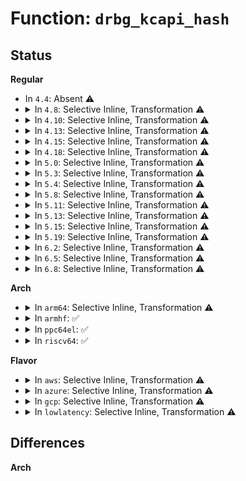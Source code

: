 # Function: <code>drbg_kcapi_hash</code>

## Status
<b>Regular</b>
<ul>
<li>
In <code>4.4</code>: Absent ⚠️
</li>
<li>
<details>
<summary>In <code>4.8</code>: Selective Inline, Transformation ⚠️</summary>

**Collision:** Unique Static

**Inline:** Selective

**Transformation:** True

**Instances:**

```
In crypto/drbg.c (ffffffff813ec180)
Location: crypto/drbg.c:1608
Inline: True
Direct callers:
  - crypto/drbg.c:drbg_hash_generate
  - crypto/drbg.c:drbg_hash_generate
  - crypto/drbg.c:drbg_hash_hashgen
  - crypto/drbg.c:drbg_hash_process_addtl
  - crypto/drbg.c:drbg_hash_df
  - crypto/drbg.c:drbg_hmac_generate
  - crypto/drbg.c:drbg_hmac_update
  - crypto/drbg.c:drbg_hmac_update
```
**Symbols:**

```
ffffffff813ec180-ffffffff813ec1df: drbg_kcapi_hash.isra.7 (STB_LOCAL)
```
</details>
</li>
<li>
<details>
<summary>In <code>4.10</code>: Selective Inline, Transformation ⚠️</summary>

**Collision:** Unique Static

**Inline:** Selective

**Transformation:** True

**Instances:**

```
In crypto/drbg.c (ffffffff814059c0)
Location: crypto/drbg.c:1615
Inline: True
Direct callers:
  - crypto/drbg.c:drbg_hash_generate
  - crypto/drbg.c:drbg_hash_generate
  - crypto/drbg.c:drbg_hash_hashgen
  - crypto/drbg.c:drbg_hash_process_addtl
  - crypto/drbg.c:drbg_hash_df
  - crypto/drbg.c:drbg_hmac_generate
  - crypto/drbg.c:drbg_hmac_update
  - crypto/drbg.c:drbg_hmac_update
```
**Symbols:**

```
ffffffff814059c0-ffffffff81405a1f: drbg_kcapi_hash.isra.8 (STB_LOCAL)
```
</details>
</li>
<li>
<details>
<summary>In <code>4.13</code>: Selective Inline, Transformation ⚠️</summary>

**Collision:** Unique Static

**Inline:** Selective

**Transformation:** True

**Instances:**

```
In crypto/drbg.c (ffffffff81413130)
Location: crypto/drbg.c:1615
Inline: True
Direct callers:
  - crypto/drbg.c:drbg_hash_generate
  - crypto/drbg.c:drbg_hash_hashgen
  - crypto/drbg.c:drbg_hash_process_addtl
  - crypto/drbg.c:drbg_hash_df
  - crypto/drbg.c:drbg_hmac_generate
  - crypto/drbg.c:drbg_hmac_update
  - crypto/drbg.c:drbg_hmac_update
```
**Symbols:**

```
ffffffff81413130-ffffffff8141318f: drbg_kcapi_hash.isra.9 (STB_LOCAL)
```
</details>
</li>
<li>
<details>
<summary>In <code>4.15</code>: Selective Inline, Transformation ⚠️</summary>

**Collision:** Unique Static

**Inline:** Selective

**Transformation:** True

**Instances:**

```
In crypto/drbg.c (ffffffff8143d8d0)
Location: crypto/drbg.c:1615
Inline: True
Direct callers:
  - crypto/drbg.c:drbg_hash_generate
  - crypto/drbg.c:drbg_hash_hashgen
  - crypto/drbg.c:drbg_hash_process_addtl
  - crypto/drbg.c:drbg_hash_df
  - crypto/drbg.c:drbg_hmac_generate
  - crypto/drbg.c:drbg_hmac_update
  - crypto/drbg.c:drbg_hmac_update
```
**Symbols:**

```
ffffffff8143d8d0-ffffffff8143d93b: drbg_kcapi_hash.isra.9 (STB_LOCAL)
```
</details>
</li>
<li>
<details>
<summary>In <code>4.18</code>: Selective Inline, Transformation ⚠️</summary>

**Collision:** Unique Static

**Inline:** Selective

**Transformation:** True

**Instances:**

```
In crypto/drbg.c (ffffffff81470700)
Location: crypto/drbg.c:1617
Inline: True
Direct callers:
  - crypto/drbg.c:drbg_hash_generate
  - crypto/drbg.c:drbg_hash_generate
  - crypto/drbg.c:drbg_hash_hashgen
  - crypto/drbg.c:drbg_hash_process_addtl
  - crypto/drbg.c:drbg_hash_df
  - crypto/drbg.c:drbg_hmac_generate
  - crypto/drbg.c:drbg_hmac_update
  - crypto/drbg.c:drbg_hmac_update
```
**Symbols:**

```
ffffffff81470700-ffffffff8147076b: drbg_kcapi_hash.isra.10 (STB_LOCAL)
```
</details>
</li>
<li>
<details>
<summary>In <code>5.0</code>: Selective Inline, Transformation ⚠️</summary>

**Collision:** Unique Static

**Inline:** Selective

**Transformation:** True

**Instances:**

```
In crypto/drbg.c (ffffffff8148d890)
Location: crypto/drbg.c:1615
Inline: True
Direct callers:
  - crypto/drbg.c:drbg_hash_generate
  - crypto/drbg.c:drbg_hash_generate
  - crypto/drbg.c:drbg_hash_hashgen
  - crypto/drbg.c:drbg_hash_process_addtl
  - crypto/drbg.c:drbg_hash_df
  - crypto/drbg.c:drbg_hmac_generate
  - crypto/drbg.c:drbg_hmac_update
  - crypto/drbg.c:drbg_hmac_update
```
**Symbols:**

```
ffffffff8148d890-ffffffff8148d8fb: drbg_kcapi_hash.isra.11 (STB_LOCAL)
```
</details>
</li>
<li>
<details>
<summary>In <code>5.3</code>: Selective Inline, Transformation ⚠️</summary>

**Collision:** Unique Static

**Inline:** Selective

**Transformation:** True

**Instances:**

```
In crypto/drbg.c (ffffffff814bb210)
Location: crypto/drbg.c:1702
Inline: True
Direct callers:
  - crypto/drbg.c:drbg_hash_generate
  - crypto/drbg.c:drbg_hash_generate
  - crypto/drbg.c:drbg_hash_hashgen
  - crypto/drbg.c:drbg_hash_process_addtl
  - crypto/drbg.c:drbg_hash_df
  - crypto/drbg.c:drbg_hmac_generate
  - crypto/drbg.c:drbg_hmac_update
  - crypto/drbg.c:drbg_hmac_update
```
**Symbols:**

```
ffffffff814bb210-ffffffff814bb27b: drbg_kcapi_hash.isra.0 (STB_LOCAL)
```
</details>
</li>
<li>
<details>
<summary>In <code>5.4</code>: Selective Inline, Transformation ⚠️</summary>

**Collision:** Unique Static

**Inline:** Selective

**Transformation:** True

**Instances:**

```
In crypto/drbg.c (ffffffff814d3ea0)
Location: crypto/drbg.c:1702
Inline: True
Direct callers:
  - crypto/drbg.c:drbg_hash_generate
  - crypto/drbg.c:drbg_hash_generate
  - crypto/drbg.c:drbg_hash_hashgen
  - crypto/drbg.c:drbg_hash_process_addtl
  - crypto/drbg.c:drbg_hash_df
  - crypto/drbg.c:drbg_hmac_generate
  - crypto/drbg.c:drbg_hmac_update
  - crypto/drbg.c:drbg_hmac_update
```
**Symbols:**

```
ffffffff814d3ea0-ffffffff814d3f0b: drbg_kcapi_hash.isra.0 (STB_LOCAL)
```
</details>
</li>
<li>
<details>
<summary>In <code>5.8</code>: Selective Inline, Transformation ⚠️</summary>

**Collision:** Unique Static

**Inline:** Selective

**Transformation:** True

**Instances:**

```
In crypto/drbg.c (ffffffff81533c00)
Location: crypto/drbg.c:1718
Inline: True
Direct callers:
  - crypto/drbg.c:drbg_hash_generate
  - crypto/drbg.c:drbg_hash_generate
  - crypto/drbg.c:drbg_hash_hashgen
  - crypto/drbg.c:drbg_hash_process_addtl
  - crypto/drbg.c:drbg_hash_df
  - crypto/drbg.c:drbg_hmac_generate
  - crypto/drbg.c:drbg_hmac_update
  - crypto/drbg.c:drbg_hmac_update
```
**Symbols:**

```
ffffffff81533c00-ffffffff81533c6b: drbg_kcapi_hash.isra.0 (STB_LOCAL)
```
</details>
</li>
<li>
<details>
<summary>In <code>5.11</code>: Selective Inline, Transformation ⚠️</summary>

**Collision:** Unique Static

**Inline:** Selective

**Transformation:** True

**Instances:**

```
In crypto/drbg.c (ffffffff81550b50)
Location: crypto/drbg.c:1718
Inline: True
Direct callers:
  - crypto/drbg.c:drbg_hash_generate
  - crypto/drbg.c:drbg_hash_generate
  - crypto/drbg.c:drbg_hash_hashgen
  - crypto/drbg.c:drbg_hash_process_addtl
  - crypto/drbg.c:drbg_hash_df
  - crypto/drbg.c:drbg_hmac_generate
  - crypto/drbg.c:drbg_hmac_update
  - crypto/drbg.c:drbg_hmac_update
```
**Symbols:**

```
ffffffff81550b50-ffffffff81550bbb: drbg_kcapi_hash.isra.0 (STB_LOCAL)
```
</details>
</li>
<li>
<details>
<summary>In <code>5.13</code>: Selective Inline, Transformation ⚠️</summary>

**Collision:** Unique Static

**Inline:** Selective

**Transformation:** True

**Instances:**

```
In crypto/drbg.c (ffffffff81559320)
Location: crypto/drbg.c:1719
Inline: True
Direct callers:
  - crypto/drbg.c:drbg_hash_generate
  - crypto/drbg.c:drbg_hash_generate
  - crypto/drbg.c:drbg_hash_hashgen
  - crypto/drbg.c:drbg_hash_process_addtl
  - crypto/drbg.c:drbg_hash_df
  - crypto/drbg.c:drbg_hmac_generate
  - crypto/drbg.c:drbg_hmac_update
  - crypto/drbg.c:drbg_hmac_update
```
**Symbols:**

```
ffffffff81559320-ffffffff8155938b: drbg_kcapi_hash.isra.0 (STB_LOCAL)
```
</details>
</li>
<li>
<details>
<summary>In <code>5.15</code>: Selective Inline, Transformation ⚠️</summary>

**Collision:** Unique Static

**Inline:** Selective

**Transformation:** True

**Instances:**

```
In crypto/drbg.c (ffffffff815ba5a0)
Location: crypto/drbg.c:1719
Inline: True
Direct callers:
  - crypto/drbg.c:drbg_hash_generate
  - crypto/drbg.c:drbg_hash_generate
  - crypto/drbg.c:drbg_hash_hashgen
  - crypto/drbg.c:drbg_hash_process_addtl
  - crypto/drbg.c:drbg_hash_df
  - crypto/drbg.c:drbg_hmac_generate
  - crypto/drbg.c:drbg_hmac_update
  - crypto/drbg.c:drbg_hmac_update
```
**Symbols:**

```
ffffffff815ba5a0-ffffffff815ba60b: drbg_kcapi_hash.isra.0 (STB_LOCAL)
```
</details>
</li>
<li>
<details>
<summary>In <code>5.19</code>: Selective Inline, Transformation ⚠️</summary>

**Collision:** Unique Static

**Inline:** Selective

**Transformation:** True

**Instances:**

```
In crypto/drbg.c (ffffffff81663af0)
Location: crypto/drbg.c:1723
Inline: True
Direct callers:
  - crypto/drbg.c:drbg_hash_generate
  - crypto/drbg.c:drbg_hash_generate
  - crypto/drbg.c:drbg_hash_hashgen
  - crypto/drbg.c:drbg_hash_process_addtl
  - crypto/drbg.c:drbg_hash_df
  - crypto/drbg.c:drbg_hmac_generate
  - crypto/drbg.c:drbg_hmac_update
  - crypto/drbg.c:drbg_hmac_update
```
**Symbols:**

```
ffffffff81663af0-ffffffff81663b65: drbg_kcapi_hash.isra.0 (STB_LOCAL)
```
</details>
</li>
<li>
<details>
<summary>In <code>6.2</code>: Selective Inline, Transformation ⚠️</summary>

**Collision:** Unique Static

**Inline:** Selective

**Transformation:** True

**Instances:**

```
In crypto/drbg.c (ffffffff8171de00)
Location: crypto/drbg.c:1723
Inline: True
Direct callers:
  - crypto/drbg.c:drbg_hash_generate
  - crypto/drbg.c:drbg_hash_generate
  - crypto/drbg.c:drbg_hash_hashgen
  - crypto/drbg.c:drbg_hash_process_addtl
  - crypto/drbg.c:drbg_hash_df
  - crypto/drbg.c:drbg_hmac_generate
  - crypto/drbg.c:drbg_hmac_update
  - crypto/drbg.c:drbg_hmac_update
```
**Symbols:**

```
ffffffff8171de00-ffffffff8171de75: drbg_kcapi_hash.isra.0 (STB_LOCAL)
```
</details>
</li>
<li>
<details>
<summary>In <code>6.5</code>: Selective Inline, Transformation ⚠️</summary>

**Collision:** Unique Static

**Inline:** Selective

**Transformation:** True

**Instances:**

```
In crypto/drbg.c (ffffffff81759700)
Location: crypto/drbg.c:1723
Inline: True
Direct callers:
  - crypto/drbg.c:drbg_hash_generate
  - crypto/drbg.c:drbg_hash_generate
  - crypto/drbg.c:drbg_hash_hashgen
  - crypto/drbg.c:drbg_hash_process_addtl
  - crypto/drbg.c:drbg_hash_df
  - crypto/drbg.c:drbg_hmac_generate
  - crypto/drbg.c:drbg_hmac_update
  - crypto/drbg.c:drbg_hmac_update
```
**Symbols:**

```
ffffffff81759700-ffffffff81759775: drbg_kcapi_hash.isra.0 (STB_LOCAL)
```
</details>
</li>
<li>
<details>
<summary>In <code>6.8</code>: Selective Inline, Transformation ⚠️</summary>

**Collision:** Unique Static

**Inline:** Selective

**Transformation:** True

**Instances:**

```
In crypto/drbg.c (ffffffff8179b600)
Location: crypto/drbg.c:1707
Inline: True
Direct callers:
  - crypto/drbg.c:drbg_hash_generate
  - crypto/drbg.c:drbg_hash_generate
  - crypto/drbg.c:drbg_hash_hashgen
  - crypto/drbg.c:drbg_hash_process_addtl
  - crypto/drbg.c:drbg_hash_df
  - crypto/drbg.c:drbg_hmac_generate
  - crypto/drbg.c:drbg_hmac_update
  - crypto/drbg.c:drbg_hmac_update
```
**Symbols:**

```
ffffffff8179b600-ffffffff8179b675: drbg_kcapi_hash.isra.0 (STB_LOCAL)
```
</details>
</li>
</ul>
<b>Arch</b>
<ul>
<li>
<details>
<summary>In <code>arm64</code>: Selective Inline, Transformation ⚠️</summary>

**Collision:** Unique Static

**Inline:** Selective

**Transformation:** True

**Instances:**

```
In crypto/drbg.c (ffff8000105d09c8)
Location: crypto/drbg.c:1702
Inline: True
Direct callers:
  - crypto/drbg.c:drbg_hash_generate
  - crypto/drbg.c:drbg_hash_hashgen
  - crypto/drbg.c:drbg_hash_process_addtl
  - crypto/drbg.c:drbg_hash_df
  - crypto/drbg.c:drbg_hmac_generate
  - crypto/drbg.c:drbg_hmac_update
  - crypto/drbg.c:drbg_hmac_update
```
**Symbols:**

```
ffff8000105d09c8-ffff8000105d0a5c: drbg_kcapi_hash.isra.0 (STB_LOCAL)
```
</details>
</li>
<li>
<details>
<summary>In <code>armhf</code>: ✅</summary>

```c
int drbg_kcapi_hash(struct drbg_state *drbg, unsigned char *outval, const struct list_head *in);
```

**Collision:** Unique Static

**Inline:** No

**Transformation:** False

**Instances:**

```
In crypto/drbg.c (c077e20c)
Location: crypto/drbg.c:1702
Inline: False
Direct callers:
  - crypto/drbg.c:drbg_hash_generate
  - crypto/drbg.c:drbg_hash_generate
  - crypto/drbg.c:drbg_hash_generate
  - crypto/drbg.c:drbg_hash_generate
  - crypto/drbg.c:drbg_hash_df
  - crypto/drbg.c:drbg_hmac_generate
  - crypto/drbg.c:drbg_hmac_update
  - crypto/drbg.c:drbg_hmac_update
```
**Symbols:**

```
c077e20c-c077e28c: drbg_kcapi_hash (STB_LOCAL)
```
</details>
</li>
<li>
<details>
<summary>In <code>ppc64el</code>: ✅</summary>

```c
int drbg_kcapi_hash(struct drbg_state *drbg, unsigned char *outval, const struct list_head *in);
```

**Collision:** Unique Static

**Inline:** No

**Transformation:** False

**Instances:**

```
In crypto/drbg.c (c00000000075cc70)
Location: crypto/drbg.c:1702
Inline: False
Direct callers:
  - crypto/drbg.c:drbg_hash_generate
  - crypto/drbg.c:drbg_hash_generate
  - crypto/drbg.c:drbg_hash_hashgen
  - crypto/drbg.c:drbg_hash_process_addtl
  - crypto/drbg.c:drbg_hash_df
  - crypto/drbg.c:drbg_hash_df
  - crypto/drbg.c:drbg_hmac_generate
  - crypto/drbg.c:drbg_hmac_update
  - crypto/drbg.c:drbg_hmac_update
```
**Symbols:**

```
c00000000075cc70-c00000000075cd44: drbg_kcapi_hash (STB_LOCAL)
```
</details>
</li>
<li>
<details>
<summary>In <code>riscv64</code>: ✅</summary>

```c
int drbg_kcapi_hash(struct drbg_state *drbg, unsigned char *outval, const struct list_head *in);
```

**Collision:** Unique Static

**Inline:** No

**Transformation:** False

**Instances:**

```
In crypto/drbg.c (ffffffe000415678)
Location: crypto/drbg.c:1702
Inline: False
Direct callers:
  - crypto/drbg.c:drbg_hash_generate
  - crypto/drbg.c:drbg_hash_generate
  - crypto/drbg.c:drbg_hash_hashgen
  - crypto/drbg.c:drbg_hash_process_addtl
  - crypto/drbg.c:drbg_hash_df
  - crypto/drbg.c:drbg_hash_df
  - crypto/drbg.c:drbg_hmac_generate
  - crypto/drbg.c:drbg_hmac_update
  - crypto/drbg.c:drbg_hmac_update
```
**Symbols:**

```
ffffffe000415678-ffffffe0004156f0: drbg_kcapi_hash (STB_LOCAL)
```
</details>
</li>
</ul>
<b>Flavor</b>
<ul>
<li>
<details>
<summary>In <code>aws</code>: Selective Inline, Transformation ⚠️</summary>

**Collision:** Unique Static

**Inline:** Selective

**Transformation:** True

**Instances:**

```
In crypto/drbg.c (ffffffff814cc480)
Location: crypto/drbg.c:1702
Inline: True
Direct callers:
  - crypto/drbg.c:drbg_hash_generate
  - crypto/drbg.c:drbg_hash_generate
  - crypto/drbg.c:drbg_hash_hashgen
  - crypto/drbg.c:drbg_hash_process_addtl
  - crypto/drbg.c:drbg_hash_df
  - crypto/drbg.c:drbg_hmac_generate
  - crypto/drbg.c:drbg_hmac_update
  - crypto/drbg.c:drbg_hmac_update
```
**Symbols:**

```
ffffffff814cc480-ffffffff814cc4eb: drbg_kcapi_hash.isra.0 (STB_LOCAL)
```
</details>
</li>
<li>
<details>
<summary>In <code>azure</code>: Selective Inline, Transformation ⚠️</summary>

**Collision:** Unique Static

**Inline:** Selective

**Transformation:** True

**Instances:**

```
In crypto/drbg.c (ffffffff814bcea0)
Location: crypto/drbg.c:1702
Inline: True
Direct callers:
  - crypto/drbg.c:drbg_hash_generate
  - crypto/drbg.c:drbg_hash_generate
  - crypto/drbg.c:drbg_hash_hashgen
  - crypto/drbg.c:drbg_hash_process_addtl
  - crypto/drbg.c:drbg_hash_df
  - crypto/drbg.c:drbg_hmac_generate
  - crypto/drbg.c:drbg_hmac_update
  - crypto/drbg.c:drbg_hmac_update
```
**Symbols:**

```
ffffffff814bcea0-ffffffff814bcf0b: drbg_kcapi_hash.isra.0 (STB_LOCAL)
```
</details>
</li>
<li>
<details>
<summary>In <code>gcp</code>: Selective Inline, Transformation ⚠️</summary>

**Collision:** Unique Static

**Inline:** Selective

**Transformation:** True

**Instances:**

```
In crypto/drbg.c (ffffffff814c8510)
Location: crypto/drbg.c:1702
Inline: True
Direct callers:
  - crypto/drbg.c:drbg_hash_generate
  - crypto/drbg.c:drbg_hash_generate
  - crypto/drbg.c:drbg_hash_hashgen
  - crypto/drbg.c:drbg_hash_process_addtl
  - crypto/drbg.c:drbg_hash_df
  - crypto/drbg.c:drbg_hmac_generate
  - crypto/drbg.c:drbg_hmac_update
  - crypto/drbg.c:drbg_hmac_update
```
**Symbols:**

```
ffffffff814c8510-ffffffff814c857b: drbg_kcapi_hash.isra.0 (STB_LOCAL)
```
</details>
</li>
<li>
<details>
<summary>In <code>lowlatency</code>: Selective Inline, Transformation ⚠️</summary>

**Collision:** Unique Static

**Inline:** Selective

**Transformation:** True

**Instances:**

```
In crypto/drbg.c (ffffffff814e0fe0)
Location: crypto/drbg.c:1702
Inline: True
Direct callers:
  - crypto/drbg.c:drbg_hash_generate
  - crypto/drbg.c:drbg_hash_generate
  - crypto/drbg.c:drbg_hash_hashgen
  - crypto/drbg.c:drbg_hash_process_addtl
  - crypto/drbg.c:drbg_hash_df
  - crypto/drbg.c:drbg_hmac_generate
  - crypto/drbg.c:drbg_hmac_update
  - crypto/drbg.c:drbg_hmac_update
```
**Symbols:**

```
ffffffff814e0fe0-ffffffff814e104b: drbg_kcapi_hash.isra.0 (STB_LOCAL)
```
</details>
</li>
</ul>

## Differences
<b>Arch</b>
<ul>
</ul>
